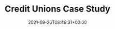 ---
title: "Credit Unions Case Study"
description: "Credit Unions Case Study"
lead: "Credit Unions Case Study"
date: 2021-09-26T08:49:31+00:00
lastmod: 2021-09-26T08:49:31+00:00
draft: false
images: []
menu:
  doks:
    parent: "case-studies"
weight: 630
toc: true
---